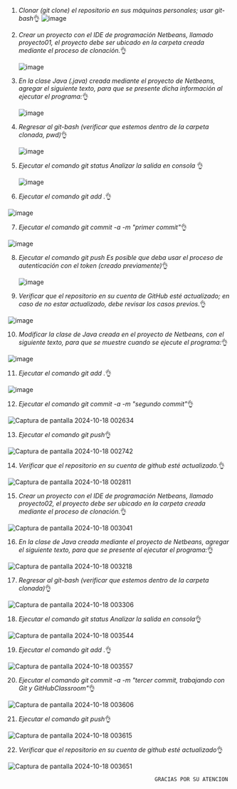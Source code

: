 1. *Clonar (git clone) el repositorio en sus máquinas personales; usar git-bash*👌
  ![image](https://github.com/user-attachments/assets/3169c9f1-5375-4a2c-889a-8f5a1e4d9901)

2. *Crear un proyecto con el IDE de programación Netbeans, llamado proyecto01, el proyecto debe ser ubicado en la carpeta creada mediante el proceso de clonación.*👌
   
   ![image](https://github.com/user-attachments/assets/13b064b5-cac1-45ad-8475-2452031dcd83)

3. *En la clase Java (.java) creada mediante el proyecto de Netbeans, agregar el siguiente texto, para que se presente dicha información al ejecutar el programa:*👌

   ![image](https://github.com/user-attachments/assets/4b817fa4-1def-4c5d-8de6-c96234e554f2)

4. *Regresar al git-bash (verificar que estemos dentro de la carpeta clonada, pwd)*👌
  
   ![image](https://github.com/user-attachments/assets/75879807-e751-4874-95f8-763d4488537d)

5. *Ejecutar el comando
    git status
    Analizar la salida en consola* 👌
  
   ![image](https://github.com/user-attachments/assets/e022efda-b796-4cf1-95f4-e8cad6387d5a)

  
6. *Ejecutar el comando
    git add .*👌

![image](https://github.com/user-attachments/assets/76d07250-1653-4474-b431-44af40205de6)

7. *Ejecutar el comando
   git commit -a -m "primer commit"*👌

![image](https://github.com/user-attachments/assets/3f6428b1-5318-4876-855f-c46b9c6949e0)

8. *Ejecutar el comando
   git push
   Es posible que deba usar el proceso de autenticación con el token (creado previamente)*👌

   ![image](https://github.com/user-attachments/assets/513c0ad1-579a-45ba-a279-48458b53cb8a)

9. *Verificar que el repositorio en su cuenta de GitHub esté actualizado; en caso de no estar actualizado, debe revisar los casos previos.*👌

  ![image](https://github.com/user-attachments/assets/58e686c8-a4b1-4717-ae5a-9644aee54554)

10. *Modificar la clase de Java creada en el proyecto de Netbeans, con el siguiente texto, para que se muestre cuando se ejecute el programa:*👌
   
  ![image](https://github.com/user-attachments/assets/c2776bd0-3e82-4ab9-a8e9-cc31c29d6846)

11. *Ejecutar el comando
     git add .*👌
    
![image](https://github.com/user-attachments/assets/cb8d7e01-7965-4035-88c7-3a7321c8107a)

12. *Ejecutar el comando
     git commit -a -m "segundo commit"*👌
    
![Captura de pantalla 2024-10-18 002634](https://github.com/user-attachments/assets/25b68ad8-a1c5-4c43-b0ed-f5510c31786c)

13. *Ejecutar el comando
     git push*👌
    
![Captura de pantalla 2024-10-18 002742](https://github.com/user-attachments/assets/9da2cd5c-621e-4a44-be21-2cc68ca68100)

14. *Verificar que el repositorio en su cuenta de github esté actualizado.*👌

![Captura de pantalla 2024-10-18 002811](https://github.com/user-attachments/assets/f79d4303-c250-496f-830d-7bdb7acdb6ee)

15. *Crear un proyecto con el IDE de programación Netbeans, llamado proyecto02, el proyecto debe ser ubicado en la carpeta creada mediante el proceso de clonación.*👌

 ![Captura de pantalla 2024-10-18 003041](https://github.com/user-attachments/assets/02296bf1-9d7f-4df8-a850-cd0c1c8f285b)

 16. *En la clase de Java creada mediante el proyecto de Netbeans, agregar el siguiente texto, para que se presente al ejecutar el programa:*👌

![Captura de pantalla 2024-10-18 003218](https://github.com/user-attachments/assets/caf27ad2-90f3-4fb6-bd3d-65da819c5781)

17. *Regresar al git-bash (verificar que estemos dentro de la carpeta clonada)*👌

![Captura de pantalla 2024-10-18 003306](https://github.com/user-attachments/assets/f57b7aba-f438-4909-b9b7-a74435e9df7e)

18. *Ejecutar el comando
     git status
     Analizar la salida en consola*👌

 ![Captura de pantalla 2024-10-18 003544](https://github.com/user-attachments/assets/f030625c-c994-4627-96cd-1dcff755df71)
   
 19.  *Ejecutar el comando
       git add .*👌

![Captura de pantalla 2024-10-18 003557](https://github.com/user-attachments/assets/af804fd3-7e3c-4a41-8d4b-3f47af2fcaa8)

20. *Ejecutar el comando git commit -a -m "tercer commit, trabajando con Git y GitHubClassroom"*👌

![Captura de pantalla 2024-10-18 003606](https://github.com/user-attachments/assets/303da59d-83d9-43a2-882e-89203eb40977)

21. *Ejecutar el comando
     git push*👌

![Captura de pantalla 2024-10-18 003615](https://github.com/user-attachments/assets/8428b3bd-5308-4277-80b0-db730cc87a28)

22. *Verificar que el repositorio en su cuenta de github esté actualizado*👌
    
![Captura de pantalla 2024-10-18 003651](https://github.com/user-attachments/assets/c9ffcb39-bcd1-4fde-b1a4-60f945d6618e)

                                                  GRACIAS POR SU ATENCION 
